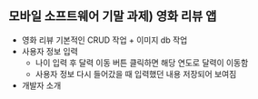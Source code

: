 ## 모바일 소프트웨어 기말 과제) 영화 리뷰 앱
- 영화 리뷰 기본적인 CRUD 작업 + 이미지 db 작업
- 사용자 정보 입력
  - 나이 입력 후 달력 이동 버튼 클릭하면 해당 연도로 달력이 이동함
  - 사용자 정보 다시 들어갔을 때 입력했던 내용 저장되어 보여짐
- 개발자 소개
